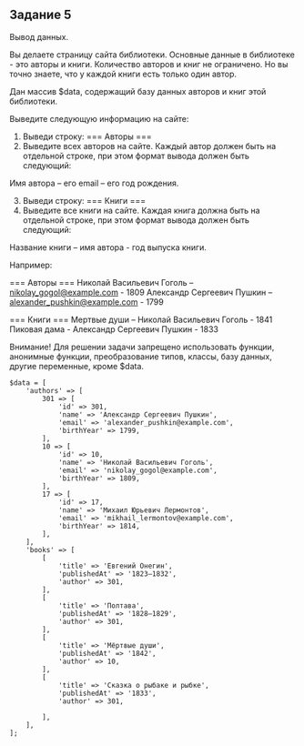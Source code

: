## Задание 5

Вывод данных.

Вы делаете страницу сайта библиотеки. Основные данные в библиотеке - это авторы и книги. Количество авторов и книг не ограничено. Но вы точно знаете, что у каждой книги есть только один автор.

Дан массив $data, содержащий базу данных авторов и книг этой библиотеки.

Выведите следующую информацию на сайте:

1. Выведи строку: === Авторы ===
2. Выведите всех авторов на сайте. Каждый автор должен быть на отдельной строке, при этом формат вывода должен быть следующий:

Имя автора – его email – его год рождения.

3. Выведи строку: === Книги ===
4. Выведите все книги на сайте. Каждая книга должна быть на отдельной строке, при этом формат вывода должен быть следующий:

Название книги – имя автора - год выпуска книги.


Например:

=== Авторы ===
Николай Васильевич Гоголь – nikolay_gogol@example.com - 1809
Александр Сергеевич Пушкин – alexander_pushkin@example.com - 1799

  === Книги ===
Мертвые души – Николай Васильевич Гоголь - 1841
Пиковая дама - Александр Сергеевич Пушкин - 1833


Внимание!
Для решении задачи запрещено использовать функции, анонимные функции, преобразование типов, классы, базу данных, другие переменные, кроме $data.

```
$data = [
    'authors' => [
        301 => [
            'id' => 301,
            'name' => 'Александр Сергеевич Пушкин',
            'email' => 'alexander_pushkin@example.com',
            'birthYear' => 1799,
        ],
        10 => [
            'id' => 10,
            'name' => 'Николай Васильевич Гоголь',
            'email' => 'nikolay_gogol@example.com',
            'birthYear' => 1809,
        ],
        17 => [
            'id' => 17,
            'name' => 'Михаил Юрьевич Лермонтов',
            'email' => 'mikhail_lermontov@example.com',
            'birthYear' => 1814,
        ],
    ],
    'books' => [
        [
            'title' => 'Евгений Онегин',
            'publishedAt' => '1823—1832',
            'author' => 301,
        ],
        [
            'title' => 'Полтава',
            'publishedAt' => '1828—1829',
            'author' => 301,
        ],
        [
            'title' => 'Мёртвые души',
            'publishedAt' => '1842',
            'author' => 10,
        ],
        [
            'title' => 'Сказка о рыбаке и рыбке',
            'publishedAt' => '1833',
            'author' => 301,

        ],
    ],
];
```